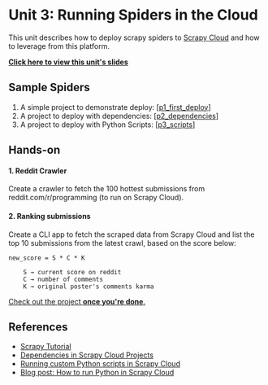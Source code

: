 Unit 3: Running Spiders in the Cloud
=======================================

This unit describes how to deploy scrapy spiders to [Scrapy Cloud](http://app.scrapinghub.com) and how to leverage from this platform.

**[Click here to view this unit's slides](https://docs.google.com/presentation/d/1nEUGJ-slHYNemYvo8WEBizDtYDCikWcnNXfhUhHFDRw/edit)**


## Sample Spiders
1. A simple project to demonstrate deploy: [[p1_first_deploy](spiders/p1_first_deploy/)]
2. A project to deploy with dependencies: [[p2_dependencies](spiders/p2_dependencies/)]
3. A project to deploy with Python Scripts: [[p3_scripts](spiders/p3_scripts/)]



## Hands-on

#### 1. Reddit Crawler
Create a crawler to fetch the 100 hottest submissions from reddit.com/r/programming (to run on Scrapy Cloud).


#### 2. Ranking submissions
Create a CLI app to fetch the scraped data from Scrapy Cloud and list the top 10 submissions from the latest crawl, based on the score below:

    new_score = S * C * K

        S → current score on reddit
        C → number of comments
        K → original poster's comments karma

[Check out the project **once you're done**.](spiders/p4_handson.py)


## References
* [Scrapy Tutorial](https://doc.scrapy.org/en/latest/intro/tutorial.html)
* [Dependencies in Scrapy Cloud Projects](http://help.scrapinghub.com/scrapy-cloud/dependencies-in-scrapy-cloud-projects)
* [Running custom Python scripts in Scrapy Cloud](http://help.scrapinghub.com/scrapy-cloud/running-custom-python-scripts)
* [Blog post: How to run Python in Scrapy Cloud](https://blog.scrapinghub.com/2016/09/28/how-to-run-python-scripts-in-scrapy-cloud/)
